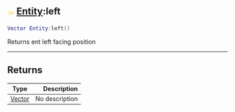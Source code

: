## ![shared](.gitbook/assets/shared.png) [Entity](./readme/Entity/README.md):left

```lua
Vector Entity:left()
```

Returns ent left facing position

------
## Returns

| Type   | Description |
| ------ | ----------: |
| [Vector](./readme/Vector/README.md) | No description |

